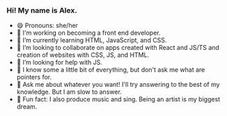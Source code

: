 ### Hi! My name is Alex.

- 😄 Pronouns: she/her
- 🔭 I'm working on becoming a front end developer.
- 🌱 I’m currently learning HTML, JavaScript, and CSS.
- 👯 I’m looking to collaborate on apps created with React and JS/TS and creation of websites with CSS, JS, and HTML. 
- 🤔 I’m looking for help with JS.
- 📖 I know some a little bit of everything, but don't ask me what are pointers for. 
- 💬 Ask me about whatever you want! I'll try answering to the best of my knowledge. But I am slow to answer.
- 🎵 Fun fact: I also produce music and sing. Being an artist is my biggest dream.

<!--
**starfishthestarfish/starfishthestarfish** is a ✨ _special_ ✨ repository because its `README.md` (this file) appears on your GitHub profile.
- 🔭 I'm currently working on becoming a front end developer.
- 🌱 I’m currently learning Java (Yes, this doesn't make sense with what I just said. But I am a student and that's my current course).
- 👯 I’m looking to collaborate on apps created with React and JS/TS and creation of websites with CSS, JS, and HTML. 
- 🤔 I’m looking for help with JS :,D. I also don't know what's a pointer for in C++.
- 💬 Ask me about whatever you want! I'll try answering to the best of knowledge. 
- 😄 Pronouns: she/her
- 🎵 Fun fact: I also produce music and sing. Being an artist is my biggest dream. 
-->
